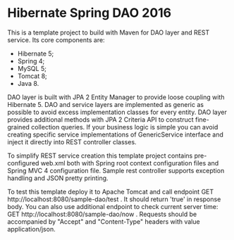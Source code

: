 # Hibernate Spring DAO 2016 #

This is a template project to build with Maven for DAO layer and REST service. Its core components are:

- Hibernate 5;
- Spring 4;
- MySQL 5;
- Tomcat 8;
- Java 8.

DAO layer is built with JPA 2 Entity Manager to provide loose coupling with Hibernate 5. DAO and service layers are implemented as generic as possible to avoid excess implementation classes for every entity. DAO layer provides additional methods with JPA 2 Criteria API to construct fine-grained collection queries. If your business logic is simple you can avoid creating specific service implementations of GenericService interface and inject it directly into REST controller classes.

To simplify REST service creation this template project contains pre-configured web.xml both with Spring root context configuration files and Spring MVC 4 configuration file. Sample rest controller supports exception handling and JSON pretty printing.

To test this template deploy it to Apache Tomcat and call endpoint GET http://localhost:8080/sample-dao/test . It should return 'true' in response body. You can also use additional endpoint to check current server time: GET http://localhost:8080/sample-dao/now . Requests should be accompanied by "Accept" and "Content-Type" headers with value application/json. 